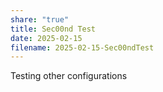 ```yaml
---
share: "true"
title: Sec00nd Test
date: 2025-02-15
filename: 2025-02-15-Sec00ndTest
---
```

Testing other configurations